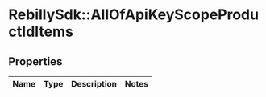 # RebillySdk::AllOfApiKeyScopeProductIdItems

## Properties
Name | Type | Description | Notes
------------ | ------------- | ------------- | -------------

